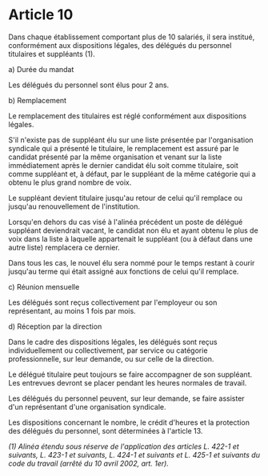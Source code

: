 # Article 10

Dans chaque établissement comportant plus de 10 salariés, il sera institué, conformément aux dispositions légales, des délégués du personnel titulaires et suppléants (1).

a) Durée du mandat

Les délégués du personnel sont élus pour 2 ans.

b) Remplacement

Le remplacement des titulaires est réglé conformément aux dispositions légales.

S'il n'existe pas de suppléant élu sur une liste présentée par l'organisation syndicale qui a présenté le titulaire, le remplacement est assuré par le candidat présenté par la même organisation et venant sur la liste immédiatement après le dernier candidat élu soit comme titulaire, soit comme suppléant et, à défaut, par le suppléant de la même catégorie qui a obtenu le plus grand nombre de voix.

Le suppléant devient titulaire jusqu'au retour de celui qu'il remplace ou jusqu'au renouvellement de l'institution.

Lorsqu'en dehors du cas visé à l'alinéa précédent un poste de délégué suppléant deviendrait vacant, le candidat non élu et ayant obtenu le plus de voix dans la liste à laquelle appartenait le suppléant (ou à défaut dans une autre liste) remplacera ce dernier.

Dans tous les cas, le nouvel élu sera nommé pour le temps restant à courir jusqu'au terme qui était assigné aux fonctions de celui qu'il remplace.

c) Réunion mensuelle

Les délégués sont reçus collectivement par l'employeur ou son représentant, au moins 1 fois par mois.

d) Réception par la direction

Dans le cadre des dispositions légales, les délégués sont reçus individuellement ou collectivement, par service ou catégorie professionnelle, sur leur demande, ou sur celle de la direction.

Le délégué titulaire peut toujours se faire accompagner de son suppléant. Les entrevues devront se placer pendant les heures normales de travail.

Les délégués du personnel peuvent, sur leur demande, se faire assister d'un représentant d'une organisation syndicale.

Les dispositions concernant le nombre, le crédit d'heures et la protection des délégués du personnel, sont déterminées à l'article 13.

*(1) Alinéa étendu sous réserve de l'application des articles L. 422-1 et suivants, L. 423-1 et suivants, L. 424-1 et suivants et L. 425-1 et suivants du code du travail (arrêté du 10 avril 2002, art. 1er).*

